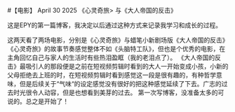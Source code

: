 #【电影】 April 30 2025 《心灵奇旅> 与《大人帝国的反击》

这是EPY的第一篇博客，我决定以后通过这种方式来记录我学习和成长的过程。

这两天看了两场电影，分别是《心灵奇旅》与蜡笔小新剧场版《大人帝国的反击》
《心灵奇旅》的故事节奏感觉整体不如《头脑特工队》，但也是个优秀的电影，在主角回忆自己与家人的生活时有些热泪盈眶（我的老泪点了）。
《大人帝国的反击》最吸引人的那段便是之前在短视频剪辑时看到的大人一开始变成小孩，小新的父母拒绝去上班的时，在短视频剪辑时看到感觉这一段是很有趣的，有种哲学意味，但是后续关于“气味“的设定感觉没有很好的把这种感觉延续了下去。广志的过去时光很令人动容，但是也想看到美芽的过去。
第一次写博客，没准备太多的可说的。总之是开始了！
